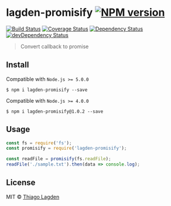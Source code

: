 # lagden-promisify [![NPM version](https://img.shields.io/npm/v/lagden-promisify.svg)](https://www.npmjs.com/package/lagden-promisify)
[![Build Status](https://travis-ci.org/lagden/promisify.svg?branch=master)](https://travis-ci.org/lagden/promisify)
[![Coverage Status](https://coveralls.io/repos/lagden/promisify/badge.svg?branch=master&service=github)](https://coveralls.io/github/lagden/promisify?branch=master)
[![Dependency Status](https://david-dm.org/lagden/promisify.svg)](https://david-dm.org/lagden/promisify)
[![devDependency Status](https://david-dm.org/lagden/promisify/dev-status.svg)](https://david-dm.org/lagden/promisify#info=devDependencies)

> Convert callback to promise


## Install

Compatible with `Node.js >= 5.0.0`

```
$ npm i lagden-promisify --save
```

Compatible with `Node.js >= 4.0.0`

```
$ npm i lagden-promisify@1.0.2 --save
```


## Usage

```javascript
const fs = require('fs');
const promisify = require('lagden-promisify');

const readFile = promisify(fs.readFile);
readFile('./sample.txt').then(data => console.log);
```


## License

MIT © [Thiago Lagden](http://lagden.in)
